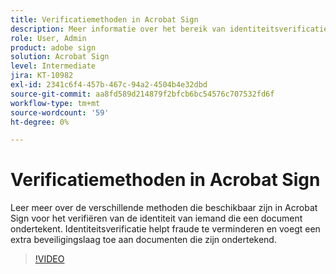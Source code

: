 ```yaml
---
title: Verificatiemethoden in Acrobat Sign
description: Meer informatie over het bereik van identiteitsverificatiemethoden in Acrobat Sign
role: User, Admin
product: adobe sign
solution: Acrobat Sign
level: Intermediate
jira: KT-10982
exl-id: 2341c6f4-457b-467c-94a2-4504b4e32dbd
source-git-commit: aa8fd589d214879f2bfcb6bc54576c707532fd6f
workflow-type: tm+mt
source-wordcount: '59'
ht-degree: 0%

---
```


# Verificatiemethoden in Acrobat Sign

Leer meer over de verschillende methoden die beschikbaar zijn in Acrobat Sign voor het verifiëren van de identiteit van iemand die een document ondertekent. Identiteitsverificatie helpt fraude te verminderen en voegt een extra beveiligingslaag toe aan documenten die zijn ondertekend.

>[!VIDEO](https://video.tv.adobe.com/v/3419287?quality=12&learn=on&hidetitle=true)
